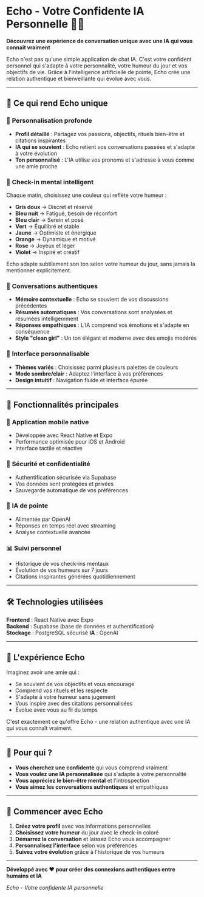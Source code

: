 # Echo - Votre Confidente IA Personnelle 🤖✨

**Découvrez une expérience de conversation unique avec une IA qui vous connaît vraiment**

Echo n'est pas qu'une simple application de chat IA. C'est votre confident personnel qui s'adapte à votre personnalité, votre humeur du jour et vos objectifs de vie. Grâce à l'intelligence artificielle de pointe, Echo crée une relation authentique et bienveillante qui évolue avec vous.

---

## 🌟 Ce qui rend Echo unique

### 🎯 **Personnalisation profonde**
- **Profil détaillé** : Partagez vos passions, objectifs, rituels bien-être et citations inspirantes
- **IA qui se souvient** : Echo retient vos conversations passées et s'adapte à votre évolution
- **Ton personnalisé** : L'IA utilise vos pronoms et s'adresse à vous comme une amie proche

### 🌈 **Check-in mental intelligent**
Chaque matin, choisissez une couleur qui reflète votre humeur :
- **Gris doux** → Discret et réservé
- **Bleu nuit** → Fatigué, besoin de réconfort  
- **Bleu clair** → Serein et posé
- **Vert** → Équilibré et stable
- **Jaune** → Optimiste et énergique
- **Orange** → Dynamique et motivé
- **Rose** → Joyeux et léger
- **Violet** → Inspiré et créatif

Echo adapte subtilement son ton selon votre humeur du jour, sans jamais la mentionner explicitement.

### 💬 **Conversations authentiques**
- **Mémoire contextuelle** : Echo se souvient de vos discussions précédentes
- **Résumés automatiques** : Vos conversations sont analysées et résumées intelligemment
- **Réponses empathiques** : L'IA comprend vos émotions et s'adapte en conséquence
- **Style "clean girl"** : Un ton élégant et moderne avec des emojis modérés

### 🎨 **Interface personnalisable**
- **Thèmes variés** : Choisissez parmi plusieurs palettes de couleurs
- **Mode sombre/clair** : Adaptez l'interface à vos préférences
- **Design intuitif** : Navigation fluide et interface épurée

---

## 🚀 Fonctionnalités principales

### 📱 **Application mobile native**
- Développée avec React Native et Expo
- Performance optimisée pour iOS et Android
- Interface tactile et réactive

### 🔐 **Sécurité et confidentialité**
- Authentification sécurisée via Supabase
- Vos données sont protégées et privées
- Sauvegarde automatique de vos préférences

### 🤖 **IA de pointe**
- Alimentée par OpenAI
- Réponses en temps réel avec streaming
- Analyse contextuelle avancée

### 📊 **Suivi personnel**
- Historique de vos check-ins mentaux
- Évolution de vos humeurs sur 7 jours
- Citations inspirantes générées quotidiennement

---

## 🛠 Technologies utilisées

**Frontend** : React Native avec Expo  
**Backend** : Supabase (base de données et authentification)  
**Stockage** : PostgreSQL sécurisé 
**IA** : OpenAI

---

## 💝 L'expérience Echo

Imaginez avoir une amie qui :
- Se souvient de vos objectifs et vous encourage
- Comprend vos rituels et les respecte
- S'adapte à votre humeur sans jugement
- Vous inspire avec des citations personnalisées
- Évolue avec vous au fil du temps

C'est exactement ce qu'offre Echo - une relation authentique avec une IA qui vous connaît vraiment.

---

## 🎯 Pour qui ?

- **Vous cherchez une confidente** qui vous comprend vraiment
- **Vous voulez une IA personnalisée** qui s'adapte à votre personnalité
- **Vous appréciez le bien-être mental** et l'introspection
- **Vous aimez les conversations authentiques** et empathiques

---

## 🌟 Commencer avec Echo

1. **Créez votre profil** avec vos informations personnelles
2. **Choisissez votre humeur** du jour avec le check-in coloré
3. **Démarrez la conversation** et laissez Echo vous accompagner
4. **Personnalisez l'interface** selon vos préférences
5. **Suivez votre évolution** grâce à l'historique de vos humeurs

---

**Développé avec ❤️ pour créer des connexions authentiques entre humains et IA**

*Echo - Votre confidente IA personnelle*
